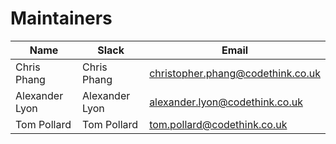# Maintainers

| Name             | Slack           | Email                            |
|------------------|-----------------|----------------------------------|
| Chris Phang      | Chris Phang     | christopher.phang@codethink.co.uk|
| Alexander Lyon   | Alexander Lyon  | alexander.lyon@codethink.co.uk   |
| Tom Pollard      | Tom Pollard     | tom.pollard@codethink.co.uk      |